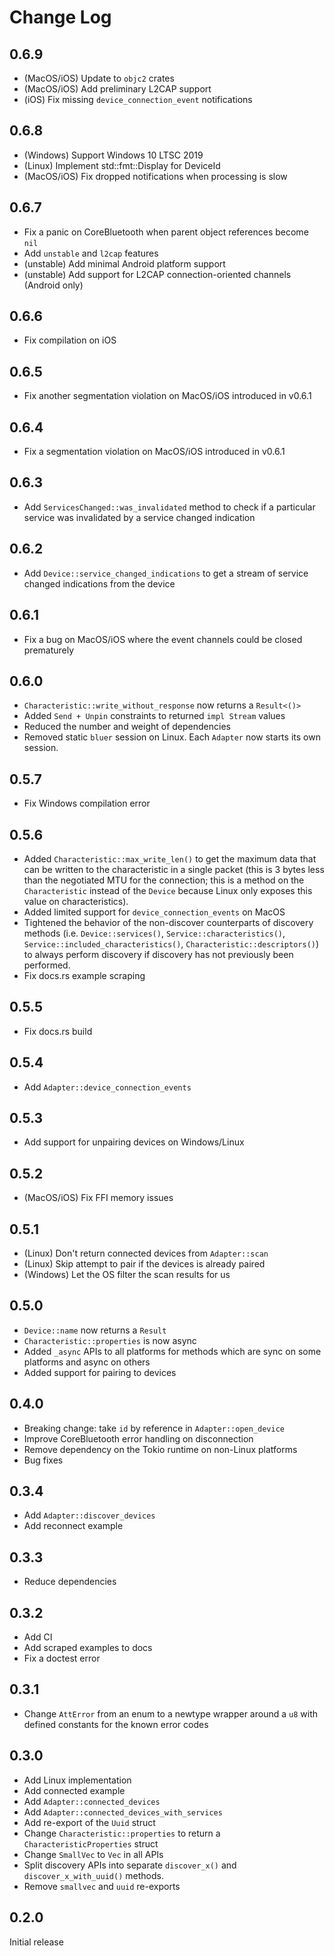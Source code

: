 # Change Log

## 0.6.9

- (MacOS/iOS) Update to `objc2` crates
- (MacOS/iOS) Add preliminary L2CAP support
- (iOS) Fix missing `device_connection_event` notifications

## 0.6.8

- (Windows) Support Windows 10 LTSC 2019
- (Linux) Implement std::fmt::Display for DeviceId
- (MacOS/iOS) Fix dropped notifications when processing is slow

## 0.6.7

- Fix a panic on CoreBluetooth when parent object references become `nil`
- Add `unstable` and `l2cap` features
- (unstable) Add minimal Android platform support
- (unstable) Add support for L2CAP connection-oriented channels (Android only)

## 0.6.6

- Fix compilation on iOS

## 0.6.5

- Fix another segmentation violation on MacOS/iOS introduced in v0.6.1

## 0.6.4

- Fix a segmentation violation on MacOS/iOS introduced in v0.6.1

## 0.6.3

- Add `ServicesChanged::was_invalidated` method to check if a particular service
  was invalidated by a service changed indication

## 0.6.2

- Add `Device::service_changed_indications` to get a stream of service changed
  indications from the device

## 0.6.1

- Fix a bug on MacOS/iOS where the event channels could be closed prematurely

## 0.6.0

- `Characteristic::write_without_response` now returns a `Result<()>`
- Added `Send + Unpin` constraints to returned `impl Stream` values
- Reduced the number and weight of dependencies
- Removed static `bluer` session on Linux. Each `Adapter` now starts its own
  session.

## 0.5.7

- Fix Windows compilation error

## 0.5.6

- Added `Characteristic::max_write_len()` to get the maximum data that can be
  written to the characteristic in a single packet (this is 3 bytes less than
  the negotiated MTU for the connection; this is a method on the
  `Characteristic` instead of the `Device` because Linux only exposes this value
  on characteristics).
- Added limited support for `device_connection_events` on MacOS
- Tightened the behavior of the non-discover counterparts of discovery methods
  (i.e. `Device::services()`, `Service::characteristics()`,
  `Service::included_characteristics()`, `Characteristic::descriptors()`) to
  always perform discovery if discovery has not previously been performed.
- Fix docs.rs example scraping

## 0.5.5

- Fix docs.rs build

## 0.5.4

- Add `Adapter::device_connection_events`

## 0.5.3

- Add support for unpairing devices on Windows/Linux

## 0.5.2

- (MacOS/iOS) Fix FFI memory issues

## 0.5.1

- (Linux) Don't return connected devices from `Adapter::scan`
- (Linux) Skip attempt to pair if the devices is already paired
- (Windows) Let the OS filter the scan results for us

## 0.5.0

- `Device::name` now returns a `Result`
- `Characteristic::properties` is now async
- Added `_async` APIs to all platforms for methods which are sync on some
  platforms and async on others
- Added support for pairing to devices

## 0.4.0

- Breaking change: take `id` by reference in `Adapter::open_device`
- Improve CoreBluetooth error handling on disconnection
- Remove dependency on the Tokio runtime on non-Linux platforms
- Bug fixes

## 0.3.4

- Add `Adapter::discover_devices`
- Add reconnect example

## 0.3.3

- Reduce dependencies

## 0.3.2

- Add CI
- Add scraped examples to docs
- Fix a doctest error

## 0.3.1

- Change `AttError` from an enum to a newtype wrapper around a `u8` with defined
  constants for the known error codes

## 0.3.0

- Add Linux implementation
- Add connected example
- Add `Adapter::connected_devices`
- Add `Adapter::connected_devices_with_services`
- Add re-export of the `Uuid` struct
- Change `Characteristic::properties` to return a `CharacteristicProperties`
  struct
- Change `SmallVec` to `Vec` in all APIs
- Split discovery APIs into separate `discover_x()` and `discover_x_with_uuid()`
  methods.
- Remove `smallvec` and `uuid` re-exports

## 0.2.0

Initial release

